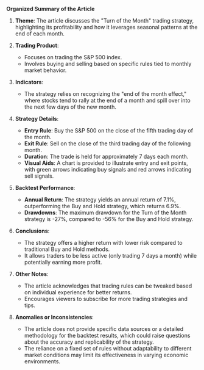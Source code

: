 **Organized Summary of the Article**

1. **Theme**: The article discusses the "Turn of the Month" trading strategy, highlighting its profitability and how it leverages seasonal patterns at the end of each month.

2. **Trading Product**: 
   - Focuses on trading the S&P 500 index.
   - Involves buying and selling based on specific rules tied to monthly market behavior.

3. **Indicators**:
   - The strategy relies on recognizing the "end of the month effect," where stocks tend to rally at the end of a month and spill over into the next few days of the new month.

4. **Strategy Details**:
   - **Entry Rule**: Buy the S&P 500 on the close of the fifth trading day of the month.
   - **Exit Rule**: Sell on the close of the third trading day of the following month.
   - **Duration**: The trade is held for approximately 7 days each month.
   - **Visual Aids**: A chart is provided to illustrate entry and exit points, with green arrows indicating buy signals and red arrows indicating sell signals.

5. **Backtest Performance**:
   - **Annual Return**: The strategy yields an annual return of 7.1%, outperforming the Buy and Hold strategy, which returns 6.9%.
   - **Drawdowns**: The maximum drawdown for the Turn of the Month strategy is -27%, compared to -56% for the Buy and Hold strategy.

6. **Conclusions**:
   - The strategy offers a higher return with lower risk compared to traditional Buy and Hold methods.
   - It allows traders to be less active (only trading 7 days a month) while potentially earning more profit.

7. **Other Notes**:
   - The article acknowledges that trading rules can be tweaked based on individual experience for better returns.
   - Encourages viewers to subscribe for more trading strategies and tips.

8. **Anomalies or Inconsistencies**:
   - The article does not provide specific data sources or a detailed methodology for the backtest results, which could raise questions about the accuracy and replicability of the strategy.
   - The reliance on a fixed set of rules without adaptability to different market conditions may limit its effectiveness in varying economic environments.
